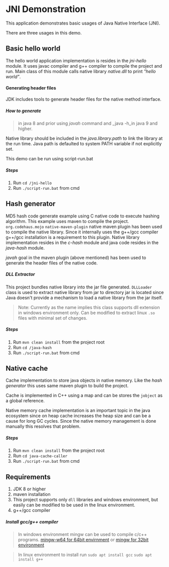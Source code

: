 # JNI Demonstration

This application demonstrates basic usages of Java Native Interface (JNI).

There are three usages in this demo.

## Basic hello world
The hello world application implementation is resides in the _jni-hello_ module. It uses javac compiler and g++ compiler to compile the project and run.
Main class of this module calls native library _native.dll_ to print _"hello world"_.

#### Generating header files
JDK includes tools to generate header files for the native method interface.
##### How to generate
> in java 8 and prior using _javah_ command and _java -h_in java 9 and higher.

Native library should be included in the _java.library.path_ to link the library at the run time. Java path is defaulted to system PATH variable
if not explicitly set.

This demo can be run using script-run.bat
##### Steps
1. Run `cd /jni-hello`
2. Run `./script-run.bat` from cmd

## Hash generator
MD5 hash code generate example using C native code to execute hashing algorithm. This example uses maven to compile the project.
`org.codehaus.mojo` `native-maven-plugin` native maven plugin has been used to compile the native library. Since it internally uses the g++/gcc compiler 
g++/gcc installation is a requirement to this plugin. Native library implementation resides in the _c-hash_ module and java code resides in the _java-hash_ module.

_javah_ goal in the maven plugin (above mentioned) has been used to generate the header files of the native code.

##### DLL Extractor
This project bundles native library into the jar file generated. `DLLLoader` class is used to extract native library from jar to directory jar is located 
since Java  doesn't provide a mechanism to load a native library from the jar itself.
> Note: Currently as the name implies this class supports dll extension in windows environment only. Can be modified to extract linux `.so` files with minimal set of changes. 

##### Steps
1. Run `mvn clean install` from the project root
2. Run `cd /java-hash` 
3. Run `./script-run.bat` from cmd

## Native cache
Cache implementation to store java objects in native memory. Like the _hash generator_ this uses same maven plugin to build the project.

Cache is implemented in C++ using a map and can be stores the `jobject` as a global reference.

Native memory cache implementation is an important topic in the java ecosystem since on heap cache increases the heap size and
can be a cause for long GC cycles. Since the native memory management is done manually this resolves that problem.

##### Steps
1. Run `mvn clean install` from the project root
2. Run `cd java-cache-caller`
3. Run `./script-run.bat` from cmd

## Requirements
1. JDK 8 or higher
2. maven installation
3. This project supports only `dll` libraries and windows environment, but easily can be modified to be used in the linux environment.
4. g++/gcc compiler

##### Install gcc/g++ compiler
> In windows environment mingw can be used to compile c/c++ programs. [mingw-w64 for 64bit envirnment](http://mingw-w64.org/doku.php) or [mingw for 32bit environment](http://www.mingw.org/)

> In linux environment to install run `sudo apt install gcc` `sudo apt install g++`

